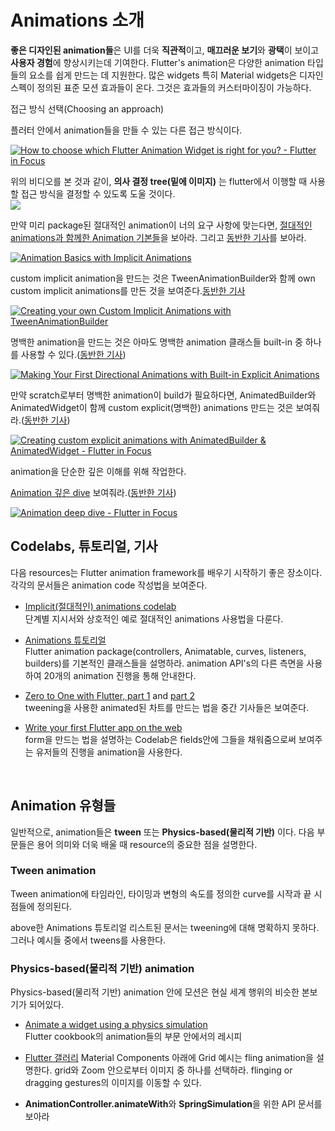 # Animations 소개

**좋은 디자인된 animation들**은 UI를 더욱 **직관적**이고, **매끄러운 보기**와 **광택**이 보이고 **사용자 경험**에 향상시키는데 기여한다. 
Flutter's animation은 다양한 animation 타입들의 요소를 쉽게 만드는 데 지원한다. 많은 widgets 특히 Material widgets은 디자인 스펙이 정의된 표준 모션 효과들이 온다. 그것은 효과들의 커스터마이징이 가능하다.  

접근 방식 선택(Choosing an approach)  

플러터 안에서 animation들을 만들 수 있는 다른 접근 방식이다.

[![How to choose which Flutter Animation Widget is right for you? - Flutter in Focus](http://img.youtube.com/vi/GXIJJkq_H8g/0.jpg)](https://youtu.be/GXIJJkq_H8g)


위의 비디오를 본 것과 같이, **의사 결정 tree(밑에 이미지)** 는 flutter에서 이행할 때 사용할 접근 방식을 결정할 수 있도록 도울 것이다.  
![](https://docs.flutter.dev/assets/images/docs/ui/animations/animation-decision-tree.png)  

만약 미리 package된 절대적인 animation이 너의 요구 사항에 맞는다면, [절대적인 animations과 함께한 Animation 기본들](https://www.youtube.com/watch?v=IVTjpW3W33s&list=PLjxrf2q8roU2v6UqYlt_KPaXlnjbYySua&index=2)을 보아라. 그리고 [동반한 기사](https://medium.com/flutter/flutter-animation-basics-with-implicit-animations-95db481c5916)를 보아라. 

[![Animation Basics with Implicit Animations](http://img.youtube.com/vi/GXIJJkq_H8g/0.jpg)](https://youtu.be/GXIJJkq_H8g)

custom implicit animation을 만드는 것은  TweenAnimationBuilder와 함께 own custom implicit animations를 만든 것을 보여준다.[동반한 기사](https://medium.com/flutter/custom-implicit-animations-in-flutter-with-tweenanimationbuilder-c76540b47185)

[![Creating your own Custom Implicit Animations with TweenAnimationBuilder](http://img.youtube.com/vi/6KiPEqzJIKQ/0.jpg)](https://youtu.be/6KiPEqzJIKQ)
 

명백한 animation을 만드는 것은 아마도 명백한 animation 클래스들 built-in 중 하나를 사용할 수 있다.([동반한 기사](https://medium.com/flutter/directional-animations-with-built-in-explicit-animations-3e7c5e6fbbd7))

[![Making Your First Directional Animations with Built-in Explicit Animations](http://img.youtube.com/vi/CunyH6unILQ/0.jpg)](https://youtu.be/CunyH6unILQ)

만약 scratch로부터 명백한 animation이 build가 필요하다면, AnimatedBuilder와 AnimatedWidget이 함께 custom explicit(명백한) animations 만드는 것은 보여줘라.([동반한 기사](https://medium.com/flutter/when-should-i-useanimatedbuilder-or-animatedwidget-57ecae0959e8))  

[![Creating custom explicit animations with AnimatedBuilder & AnimatedWidget - Flutter in Focus](http://img.youtube.com/vi/fneC7t4R_B0/0.jpg)](https://youtu.be/fneC7t4R_B0)


animation을 단순한 깊은 이해를 위해 작업한다. 

[Animation 깊은 dive](https://www.youtube.com/watch?v=PbcILiN8rbo&list=PLjxrf2q8roU2v6UqYlt_KPaXlnjbYySua&index=6) 보여줘라.([동반한 기사](https://medium.com/flutter/animation-deep-dive-39d3ffea111f))  

[![Animation deep dive - Flutter in Focus](http://img.youtube.com/vi/PbcILiN8rbo/0.jpg)](https://youtu.be/PbcILiN8rbo)

## Codelabs, 튜토리얼, 기사  

다음 resources는 Flutter animation framework를 배우기 시작하기 좋은 장소이다. 각각의 문서들은 animation code 작성법을 보여준다.  

* [Implicit(절대적인) animations codelab](https://docs.flutter.dev/codelabs/implicit-animations)  
단계별 지시서와 상호적인 예로 절대적인 animations 사용법을 다룬다.  

* [Animations 튜토리얼](https://docs.flutter.dev/development/ui/animations/tutorial)  
Flutter animation package(controllers, Animatable, curves, listeners, builders)를 기본적인 클래스들을 설명하라. animation API's의 다른 측면을 사용하여 20개의 animation 진행을 통해 안내한다.  

* [Zero to One with Flutter, part 1](https://medium.com/flutter/zero-to-one-with-flutter-43b13fd7b354) and [part 2](https://medium.com/flutter/zero-to-one-with-flutter-part-two-5aa2f06655cb)  
tweening을 사용한 animated된 차트를 만드는 법을 중간 기사들은 보여준다.  

* [Write your first Flutter app on the web](https://docs.flutter.dev/get-started/codelab-web)  
form을 만드는 법을 설명하는 Codelab은 fields안에 그들을 채워줌으로써 보여주는 유저들의 진행을 animation을 사용한다.  

<br/>

## Animation 유형들  

일반적으로, animation들은 **tween** 또는 **Physics-based(물리적 기반)** 이다. 다음 부문들은 용어 의미와 더욱 배울 때 resource의 중요한 점을 설명한다.  

### Tween animation  
Tween animation에 타임라인, 타이밍과 변형의 속도를 정의한 curve를 시작과 끝 시점들에 정의된다. 

above한 Animations 튜토리얼 리스트된 문서는 tweening에 대해 명확하지 못하다. 그러나 예시들 중에서 tweens를 사용한다.

### Physics-based(물리적 기반) animation  
Physics-based(물리적 기반) animation 안에 모션은 현실 세계 행위의 비슷한 본보기가 되어있다.  

* [Animate a widget using a physics simulation](https://docs.flutter.dev/cookbook/animation/physics-simulation)  
Flutter cookbook의 animation들의 부문 안에서의 레시피  

* [Flutter 갤러리](https://github.com/flutter/gallery)
Material Components 아래에 Grid 예시는 fling animation을 설명한다. grid와 Zoom 안으로부터 이미지 중 하나를 선택하라. flinging or dragging gestures의 이미지를 이동할 수 있다.  

* **AnimationController.animateWith**와 **SpringSimulation**을 위한 API 문서를 보아라